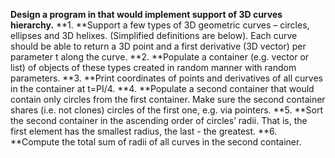 **Design a program in  that would implement support of 3D curves hierarchy.**
**1. **Support a few types of 3D geometric curves – circles, ellipses and 3D helixes. (Simplified
definitions are below). Each curve should be able to return a 3D point and a first derivative (3D
vector) per parameter t along the curve.
**2. **Populate a container (e.g. vector or list) of objects of these types created in random manner with
random parameters.
**3. **Print coordinates of points and derivatives of all curves in the container at t=PI/4.
**4. **Populate a second container that would contain only circles from the first container. Make sure the
second container shares (i.e. not clones) circles of the first one, e.g. via pointers.
**5. **Sort the second container in the ascending order of circles’ radii. That is, the first element has the
smallest radius, the last - the greatest.
**6. **Compute the total sum of radii of all curves in the second container.
